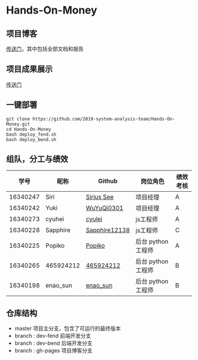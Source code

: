 # Hands-On-Money

## 项目博客

[传送门](https://2019-system-analysis-team.github.io/Hands-On-Money/)，其中包括全部文档和报告

## 项目成果展示

[传送门](https://2019-system-analysis-team.github.io/Hands-On-Money/01-01-demo-pre)

## 一键部署

```
git clone https://github.com/2019-system-analysis-team/Hands-On-Money.git
cd Hands-On-Money
bash deploy_fend.sh
bash deploy_bend.sh
```

## 组队，分工与绩效


| 学号 | 昵称 | Github | 岗位角色 | 绩效考核 |
| ---- | ---- | ------ | -------- | -------- |
| 16340247 | Siri      | [Sirius See](https://github.com/Siriussee)        | 项目经理           | A        |
| 16340242 | Yuki      | [WuYuQi0301](https://github.com/WuYuQi0301)       | 项目经理           | A          |
| 16340273 | cyuhei    | [cyulei](https://github.com/cyulei)               | js工程师           | A          |
| 16340228 | Sapphire  | [Sapphire12138](https://github.com/Sapphire12138) | js工程师           | C          |
| 16340225 | Popiko    | [Popiko](https://github.com/Popiko)               | 后台 python 工程师 | A |
| 16340265 | 465924212 | [465924212](https://github.com/465924212)         | 后台 python 工程师 | B |
| 16340198 | enao_sun  | [enao_sun](https://github.com/enaosun)            | 后台 python 工程师 | B |


## 仓库结构
* master 项目主分支，包含了可运行的最终版本
* branch : dev-fend 前端开发分支
* branch : dev-bend 后端开发分支
* branch : gh-pages 项目博客分支
